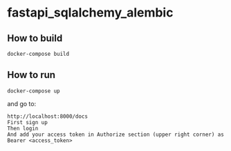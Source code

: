 # fastapi_sqlalchemy_alembic


## How to build

    docker-compose build

## How to run

    docker-compose up

and go to:

    http://localhost:8000/docs
    First sign up
    Then login
    And add your access token in Authorize section (upper right corner) as Bearer <access_token>
